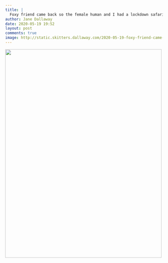 ```yaml
---
title: |
  Foxy friend came back so the female human and I had a lockdown safari
author: Jane Dallaway
date: 2020-05-19 19:52
layout: post
comments: true
image: http://static.skitters.dallaway.com/2020-05-19-foxy-friend-came-back-so-the-female-human-and-i-had-a-lockdown-safari-thumb-1-IMG-0611.JPG
---
```


<div>
        <a href="http://static.skitters.dallaway.com/2020-05-19-foxy-friend-came-back-so-the-female-human-and-i-had-a-lockdown-safari-fullsize-1-IMG-0611.JPG">
          <img src="http://static.skitters.dallaway.com/2020-05-19-foxy-friend-came-back-so-the-female-human-and-i-had-a-lockdown-safari-thumb-1-IMG-0611.JPG" width="500" height="667"/>
        </a>
      </div>


  
      